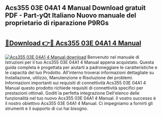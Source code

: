 ## Acs355 03E 04A1 4 Manual Download gratuit PDF - Part-yQt Italiano Nuovo manuale del proprietario di riparazione P9RGs

# <h2><a href="http://dfgfwm0.blite.top/?on=Acs355+03E+04A1+4+Manual">🔗Download 👉🔴 Acs355 03E 04A1 4 Manual</a></h2>

[![Acs355 03E 04A1 4 Manual download](https://i.imgur.com/lujVjoI.png)](http://dfgfwm0.blite.top/?on=Acs355+03E+04A1+4+Manual)
Benvenuto nel manuale di Istruzioni per il tuo Acs355 03E 04A1 4 Manual appena acquistato. Questa guida completa è progettata per aiutarti a padroneggiare le caratteristiche e le capacità del tuo Prodotto. All'interno troverai informazioni dettagliate su Installazione, utilizzo, Manutenzione e Risoluzione dei problemi. Informazioni importanti sui requisiti di connettività Acs355 03E 04A1 4 Manual questo prodotto richiede requisiti di connettività specifici per prestazioni ottimali. Goditi la perfetta integrazione Dell'elenco delle funzionalità nel tuo nuovo Acs355 03E 04A1 4 Manual. Il vostro successo è il nostro obiettivo Acs355 03E 04A1 4 Manual. Ci impegniamo a fornirti gli strumenti e il supporto di cui hai bisogno.
